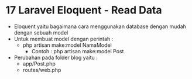 # 17 Laravel Eloquent - Read Data

- Eloquent yaitu bagaimana cara menggunakan database dengan mudah dengan sebuah model
- Untuk membuat model dengan perintah :
    - php artisan make:model NamaModel
        - Contoh : php artisan make:model Post
- Perubahan pada folder blog yaitu :     
    - app/Post.php
    - routes/web.php